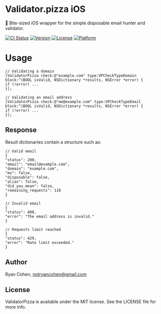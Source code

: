 # Validator.pizza iOS
🍕 Bite-sized iOS wrapper for the simple disposable email hunter and validator.

[![CI Status](http://img.shields.io/travis/imryan/ValidatorPizza.svg?style=flat)](https://travis-ci.org/imryan/validatorpizza-ios)
[![Version](https://img.shields.io/cocoapods/v/ValidatorPizza.svg?style=flat)](http://cocoapods.org/pods/ValidatorPizza)
[![License](https://img.shields.io/cocoapods/l/ValidatorPizza.svg?style=flat)](http://cocoapods.org/pods/ValidatorPizza)
[![Platform](https://img.shields.io/cocoapods/p/ValidatorPizza.svg?style=flat)](http://cocoapods.org/pods/ValidatorPizza)

# Usage
```
// Validating a domain
[ValidatorPizza check:@"example.com" type:VPCheckTypeDomain block:^(BOOL isValid, NSDictionary *results, NSError *error) {
if (!error) ...
}];

// Validating an email address
[ValidatorPizza check:@"me@example.com" type:VPCheckTypeEmail block:^(BOOL isValid, NSDictionary *results, NSError *error) {
if (!error) ...
}];
```

## Response
Result dictionaries contain a structure such as:
```
// Valid email
{
"status": 200,
"email": "email@example.com",
"domain": "example.com",
"mx": false,
"disposable": false,
"alias": false,
"did_you_mean": false,
"remaining_requests": 119
}
```

```
// Invalid email
{
"status": 400,
"error": "The email address is invalid."
}
```

```
// Requests limit reached
{
"status": 429,
"error": "Rate limit exceeded."
}
```

## Author

Ryan Cohen, notryancohen@gmail.com

## License

ValidatorPizza is available under the MIT license. See the LICENSE file for more info.
